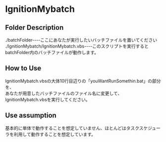 # IgnitionMybatch
## Folder Description
./batchFolder----ここにあなたが実行したいバッチファイルを置いてください <br>
./IgnitionMybatch/IgnitionMybatch.vbs----このスクリプトを実行するとbatchFolder内のバッチファイルが動作します。 

## How to Use
IgnitionMybatch.vbsの大体10行目辺りの「youWantRunSomethin.bat」の部分を、<br>あなたが用意したバッチファイルのファイル名に変更して、IgnitionMybatch.vbsを実行してください。

## Use assumption
基本的に単体で動作することを想定していません、ほとんどはタスクスケジューラを利用して動作することを想定しています。
